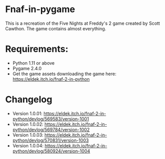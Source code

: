 # Fnaf-in-pygame

This is a recreation of the Five Nights at Freddy's 2 game created by Scott Cawthon. The game contains almost everything.


# Requirements:
- Python 1.11 or above
- Pygame 2.4.0
- Get the game assets downloading the game here: https://eldek.itch.io/fnaf-2-in-python


# Changelog

- Version 1.0.01: https://eldek.itch.io/fnaf-2-in-python/devlog/569583/version-1001
- Version 1.0.02: https://eldek.itch.io/fnaf-2-in-python/devlog/569784/version-1002
- Version 1.0.03: https://eldek.itch.io/fnaf-2-in-python/devlog/570831/version-1003
- Version 1.0.04: https://eldek.itch.io/fnaf-2-in-python/devlog/580924/version-1004